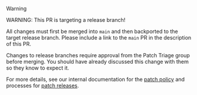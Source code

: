 > [!WARNING]
> WARNING: This PR is targeting a release branch!

All changes must first be merged into `main` and then backported to the target release branch.
Please include a link to the `main` PR in the description of this PR.

Changes to release branches require approval from the Patch Triage group before merging.
You should have already discussed this change with them so they know to expect it.

For more details, see our internal documentation for the [patch policy][policy] and processes for
[patch releases][patch].

[patch]:
    https://eng.ms/docs/experiences-devices/opg/office-shared/fluid-framework/fluid-framework-internal/fluid-framework/docs/on-call/release/release-patch
[policy]:
    https://eng.ms/docs/experiences-devices/opg/office-shared/fluid-framework/fluid-framework-internal/fluid-framework/docs/dev/resources/patch-policy
